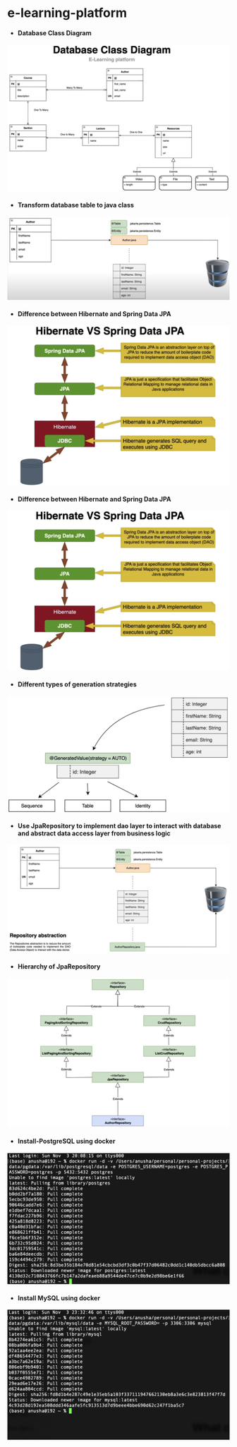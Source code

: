 # e-learning-platform

- #### Database Class Diagram
![Pic not found](diagrams/database-class-diagram.png)

- #### Transform database table to java class
![Pic not found](diagrams/transform-database-table-to-java-class.png)

- #### Difference between Hibernate and Spring Data JPA
![Pic not found](diagrams/difference-between-hibernate-and-spring-data-jpa.png)

- #### Difference between Hibernate and Spring Data JPA
![Pic not found](diagrams/difference-between-hibernate-and-spring-data-jpa.png)

- #### Different types of generation strategies
![Pic not found](diagrams/different-types-of-generation-strategies.png)

- #### Use JpaRepository to implement dao layer to interact with database and abstract data access layer from business logic
![Pic not found](diagrams/use-jpa-repository-to-implement-dao-layer-to-interact-with-database-and-abstract-data-access-layer-from-business-logic.png)

- #### Hierarchy of JpaRepository 
![Pic not found](diagrams/hierarchy-of-jpa-repository.png)

- #### Install-PostgreSQL using docker
![Pic not found](diagrams/install-postgresql-using-docker.png)

- #### Install MySQL using docker
![Pic not found](diagrams/install-mysql-using-docker.png)